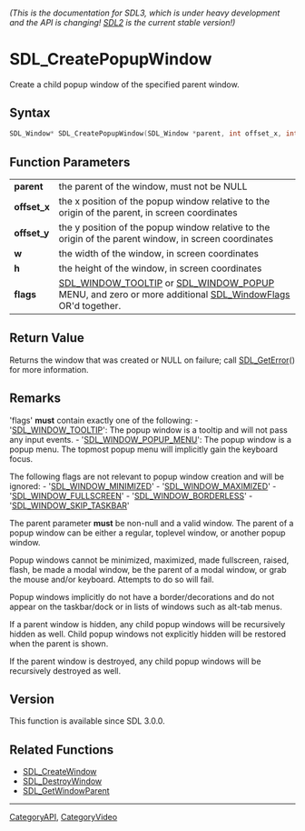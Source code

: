 ###### (This is the documentation for SDL3, which is under heavy development and the API is changing! [SDL2](https://wiki.libsdl.org/SDL2/) is the current stable version!)
# SDL_CreatePopupWindow

Create a child popup window of the specified parent window.

## Syntax

```c
SDL_Window* SDL_CreatePopupWindow(SDL_Window *parent, int offset_x, int offset_y, int w, int h, Uint32 flags);

```

## Function Parameters

|                  |                                                                                                                                                                      |
| ---------------- | -------------------------------------------------------------------------------------------------------------------------------------------------------------------- |
| **parent**       | the parent of the window, must not be NULL                                                                                                                           |
| **offset_x**     | the x position of the popup window relative to the origin of the parent, in screen coordinates                                                                       |
| **offset_y**     | the y position of the popup window relative to the origin of the parent window, in screen coordinates                                                                |
| **w**            | the width of the window, in screen coordinates                                                                                                                       |
| **h**            | the height of the window, in screen coordinates                                                                                                                      |
| **flags**        | [SDL_WINDOW_TOOLTIP](SDL_WINDOW_TOOLTIP) or [SDL_WINDOW_POPUP](SDL_WINDOW_POPUP) MENU, and zero or more additional [SDL_WindowFlags](SDL_WindowFlags) OR'd together. |

## Return Value

Returns the window that was created or NULL on failure; call
[SDL_GetError](SDL_GetError)() for more information.

## Remarks

'flags' **must** contain exactly one of the following: -
'[SDL_WINDOW_TOOLTIP](SDL_WINDOW_TOOLTIP)': The popup window is a tooltip
and will not pass any input events. -
'[SDL_WINDOW_POPUP_MENU](SDL_WINDOW_POPUP_MENU)': The popup window is a
popup menu. The topmost popup menu will implicitly gain the keyboard focus.

The following flags are not relevant to popup window creation and will be
ignored: - '[SDL_WINDOW_MINIMIZED](SDL_WINDOW_MINIMIZED)' -
'[SDL_WINDOW_MAXIMIZED](SDL_WINDOW_MAXIMIZED)' -
'[SDL_WINDOW_FULLSCREEN](SDL_WINDOW_FULLSCREEN)' -
'[SDL_WINDOW_BORDERLESS](SDL_WINDOW_BORDERLESS)' -
'[SDL_WINDOW_SKIP_TASKBAR](SDL_WINDOW_SKIP_TASKBAR)'

The parent parameter **must** be non-null and a valid window. The parent of
a popup window can be either a regular, toplevel window, or another popup
window.

Popup windows cannot be minimized, maximized, made fullscreen, raised,
flash, be made a modal window, be the parent of a modal window, or grab the
mouse and/or keyboard. Attempts to do so will fail.

Popup windows implicitly do not have a border/decorations and do not appear
on the taskbar/dock or in lists of windows such as alt-tab menus.

If a parent window is hidden, any child popup windows will be recursively
hidden as well. Child popup windows not explicitly hidden will be restored
when the parent is shown.

If the parent window is destroyed, any child popup windows will be
recursively destroyed as well.

## Version

This function is available since SDL 3.0.0.

## Related Functions

* [SDL_CreateWindow](SDL_CreateWindow)
* [SDL_DestroyWindow](SDL_DestroyWindow)
* [SDL_GetWindowParent](SDL_GetWindowParent)

----
[CategoryAPI](CategoryAPI), [CategoryVideo](CategoryVideo)

